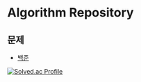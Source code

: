 # Algorithm Repository

## 문제

- [백준](https://acmicpc.net/)

[![Solved.ac Profile](http://mazassumnida.wtf/api/v2/generate_badge?boj=hyoguoo)](https://solved.ac/hyoguoo)